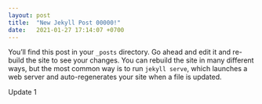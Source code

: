```yaml
---
layout: post
title:  "New Jekyll Post 00000!"
date:   2021-01-27 17:14:07 +0700
---
```


You’ll find this post in your `_posts` directory. Go ahead and edit it and re-build the site to see your changes. You can rebuild the site in many different ways, but the most common way is to run `jekyll serve`, which launches a web server and auto-regenerates your site when a file is updated.


Update 1
